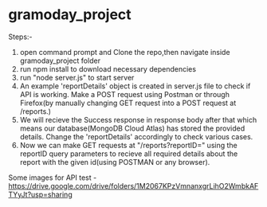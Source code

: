 # gramoday_project


Steps:-
1. open command prompt and Clone the repo,then navigate inside gramoday_project folder
2. run npm install to download necessary dependencies
3. run "node server.js" to start server
4. An example 'reportDetails' object is created in server.js file to check if API is working. Make a POST request using Postman or through Firefox(by manually changing GET request into a POST request at /reports.)
5. We will recieve the Success response in response body after that which means our database(MongoDB Cloud Atlas) has stored the provided details. Change the 'reportDetails' accordingly to check various cases.
6. Now we can make GET requests at "/reports?reportID=" using the reportID query parameters to recieve all required details about the report with the given id(using POSTMAN or any browser).

Some images for API test - https://drive.google.com/drive/folders/1M2067KPzVmnanxgrLihO2WmbkAFTYyJt?usp=sharing
